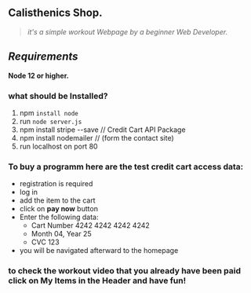 ## Calisthenics Shop.

>*it's a simple workout Webpage by a beginner Web Developer.*

## *Requirements*
**Node 12 or higher.**

### what should be Installed?
1. npm `install node`
2. run `node server.js`
3. npm install stripe --save // Credit Cart API Package
4. npm install nodemailer // (form the contact site)
5. run localhost on port 80


### To buy a programm here are the test credit cart access data:
+ registration is required
+ log in
+ add the item to the cart
+ click on **pay now** button
+ Enter the following data:
    - Cart Number 4242 4242 4242 4242
    -  Month 04, Year 25
    - CVC 123
+ you will be navigated afterward to the homepage
### to check the workout video that you already have been paid click on My Items in the Header and have fun!
